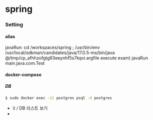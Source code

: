 # spring

### Setting

#### alias

javaRun: cd /workspaces/spring ; /usr/bin/env /usr/local/sdkman/candidates/java/17.0.5-ms/bin/java @/tmp/cp_afhhzofgtg93eeynhf5s7kqvi.argfile
execute exam) javaRun main.java.com.Test

#### docker-compose

##### DB

```bash
$ sudo docker exec -it postgres psql -U postgres
```

- \l / DB 리스트 보기
-
